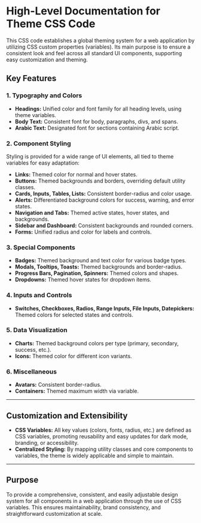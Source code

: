 # High-Level Documentation for Theme CSS Code

This CSS code establishes a global theming system for a web application by utilizing CSS custom properties (variables). Its main purpose is to ensure a consistent look and feel across all standard UI components, supporting easy customization and theming.

## Key Features

### 1. **Typography and Colors**

- **Headings:** Unified color and font family for all heading levels, using theme variables.
- **Body Text:** Consistent font for body, paragraphs, divs, and spans.
- **Arabic Text:** Designated font for sections containing Arabic script.

### 2. **Component Styling**

Styling is provided for a wide range of UI elements, all tied to theme variables for easy adaptation:

- **Links:** Themed color for normal and hover states.
- **Buttons:** Themed backgrounds and borders, overriding default utility classes.
- **Cards, Inputs, Tables, Lists:** Consistent border-radius and color usage.
- **Alerts:** Differentiated background colors for success, warning, and error states.
- **Navigation and Tabs:** Themed active states, hover states, and backgrounds.
- **Sidebar and Dashboard:** Consistent backgrounds and rounded corners.
- **Forms:** Unified radius and color for labels and controls.

### 3. **Special Components**

- **Badges:** Themed background and text color for various badge types.
- **Modals, Tooltips, Toasts:** Themed backgrounds and border-radius.
- **Progress Bars, Pagination, Spinners:** Themed colors and shapes.
- **Dropdowns:** Themed hover states for dropdown items.

### 4. **Inputs and Controls**

- **Switches, Checkboxes, Radios, Range Inputs, File Inputs, Datepickers:** Themed colors for selected states and controls.

### 5. **Data Visualization**

- **Charts:** Themed background colors per type (primary, secondary, success, etc.).
- **Icons:** Themed color for different icon variants.

### 6. **Miscellaneous**

- **Avatars:** Consistent border-radius.
- **Containers:** Themed maximum width via variable.

---

## **Customization and Extensibility**

- **CSS Variables:** All key values (colors, fonts, radius, etc.) are defined as CSS variables, promoting reusability and easy updates for dark mode, branding, or accessibility.
- **Centralized Styling:** By mapping utility classes and core components to variables, the theme is widely applicable and simple to maintain.

---

## **Purpose**

To provide a comprehensive, consistent, and easily adjustable design system for all components in a web application through the use of CSS variables. This ensures maintainability, brand consistency, and straightforward customization at scale.

